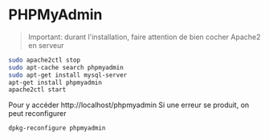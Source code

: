 <!-- TITLE: Phpmyadmin -->
<!-- SUBTITLE: A quick summary of Phpmyadmin -->

# PHPMyAdmin
> Important: durant l'installation, faire attention de bien cocher Apache2 en serveur


```sh
sudo apache2ctl stop
sudo apt-cache search phpmyadmin
sudo apt-get install mysql-server
apt-get install phpmyadmin
apache2ctl start
```

Pour y accéder http://localhost/phpmyadmin
Si une erreur se produit, on peut reconfigurer


```sh
dpkg-reconfigure phpmyadmin
```
